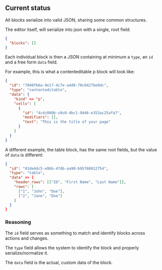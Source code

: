 ## Current status

All blocks serialize into valid JSON, sharing some common structures.

The editor itself, will serialize into json with a single, root field: 

```JSON
{
  "blocks": []
}
```

Each individual block is then a JSON containing at minimum a `type`, an `id` and
a free form `data` field. 

For example, this is what a contenteditable p block will look like:

```JSON
{
  "id": "7040fb6a-9e17-4c7e-a4d8-70c8427be9dc",
  "type": "contenteditable",
  "data": {
    "kind" => "p",
    "cells": [
      {
        "id": "4cdc009b-c0c0-4bc1-94d6-e353ac25afa7",
        "modifiers": [],
        "text": "This is the title of your page"
      }
    ]
  }
}
```

A different example, the table block, has the same root fields, but the 
value of `data` is different:

```JSON
{
  "id": "01de4dc5-e9bb-47db-aa90-b95760012754",
  "type": "table",
  "data" => {
    "header_rows": [["ID", "First Name", "Last Name"]],
    "rows": [
      ["1", "John", "Doe"],
      ["2", "Jane", "Doe"]
    ]
  }
}
```

### Reasoning

The `id` field serves as something to match and identify blocks across actions 
and changes.

The `type` field allows the system to identify the block and properly 
serialize/normalize it.

The `data` field is the actual, custom data of the block.
